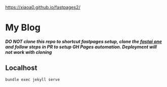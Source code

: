 [//]: # (This template replaces README.md when someone creates a new repo with the fastpages template.)

https://xiaoa0.github.io/fastpages2/

# My Blog


_**DO NOT clone this repo to shortcut fastpages setup, clone the [fastai one](https://github.com/fastai/fastpages) and follow steps in PR to setup GH Pages automation. Deployment will not work with cloning**_


## Localhost
`bundle exec jekyll serve`
